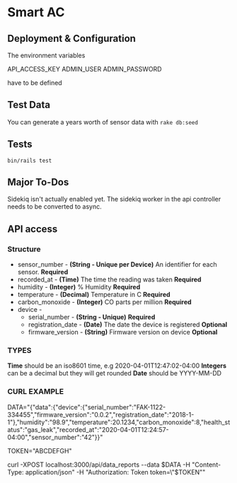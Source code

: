 # Smart AC

## Deployment & Configuration
The environment variables 

API_ACCESS_KEY
ADMIN_USER
ADMIN_PASSWORD

have to be defined

## Test Data
You can generate a years worth of sensor data with `rake db:seed`

## Tests
`bin/rails test`

## Major To-Dos
Sidekiq isn't actually enabled yet. The sidekiq worker in the api controller needs to be converted 
to async.

## API access

### Structure
  * sensor_number - **(String - Unique per Device)** An identifier for each sensor. __Required__
  * recorded_at - **(Time)**  The time the reading was taken __Required__
  * humidity - **(Integer)** % Humidity __Required__
  * temperature - **(Decimal)** Temperature in C __Required__
  * carbon_monoxide - **(Integer)** CO parts per million __Required__
  * device - 
    * serial_number - **(String - Unique)** __Required__
    * registration_date - **(Date)** The date the device is registered __Optional__
    * firmware_version - **(String)** Firmware version on device __Optional__

### TYPES
**Time** should be an iso8601 time, e.g 2020-04-01T12:47:02-04:00
**Integers** can be a decimal but they will get rounded
**Date** should be YYYY-MM-DD

### CURL EXAMPLE
DATA="{\"data\":{\"device\":{\"serial_number\":\"FAK-1122-334455\",\"firmware_version\":\"0.0.2\",\"registration_date\":\"2018-1-1\"},\"humidity\":\"98.9\",\"temperature\":20.1234,\"carbon_monoxide\":8,\"health_status\":\"gas_leak\",\"recorded_at\":\"2020-04-01T12:24:57-04:00\",\"sensor_number\":\"42\"}}"

TOKEN="ABCDEFGH"

curl -XPOST localhost:3000/api/data_reports --data $DATA -H "Content-Type: application/json" -H "Authorization: Token token=\"$TOKEN\""